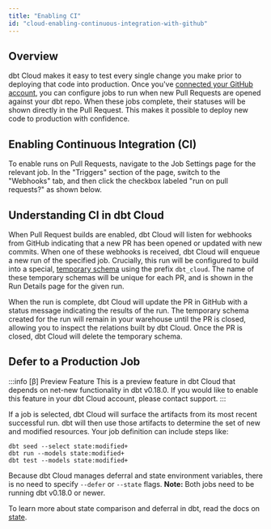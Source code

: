```yaml
---
title: "Enabling CI"
id: "cloud-enabling-continuous-integration-with-github"
---
```


## Overview

dbt Cloud makes it easy to test every single change you make prior to deploying that code into production. Once you've [connected your GitHub account](cloud-installing-the-github-application), you can configure jobs to run when new Pull Requests are opened against your dbt repo. When these jobs complete, their statuses will be shown directly in the Pull Request. This makes it possible to deploy new code to production with confidence.

<Lightbox src="/img/docs/dbt-cloud/using-dbt-cloud/09c886f-Screen_Shot_2019-02-08_at_4.54.41_PM.png" title="The green checkmark means this PR is ready to be merged. The 'details' link shown here will navigate you to the relevant run in dbt Cloud."/>

## Enabling Continuous Integration (CI)

To enable runs on Pull Requests, navigate to the Job Settings page for the relevant job. In the "Triggers" section of the page, switch to the "Webhooks" tab, and then click the checkbox labeled "run on pull requests?" as shown below.

<Lightbox src="/img/docs/dbt-cloud/using-dbt-cloud/61536c9-Screen_Shot_2019-02-08_at_9.46.29_PM.png" title=""/>


## Understanding CI in dbt Cloud

When Pull Request builds are enabled, dbt Cloud will listen for webhooks from GitHub indicating that a new PR has been opened or updated with new commits. When one of these webhooks is received, dbt Cloud will enqueue a new run of the specified job. Crucially, this run will be configured to build into a special, [temporary schema](building-models/using-custom-schemas) using the prefix `dbt_cloud`. The name of these temporary schemas will be unique for each PR, and is shown in the Run Details page for the given run.

<Lightbox src="/img/docs/dbt-cloud/using-dbt-cloud/using_ci_dbt_cloud.png" title="Viewing the temporary schema name for a run triggered by a PR"/>

When the run is complete, dbt Cloud will update the PR in GitHub with a status message indicating the results of the run. The temporary schema created for the run will remain in your warehouse until the PR is closed, allowing you to inspect the relations built by dbt Cloud. Once the PR is closed, dbt Cloud will delete the temporary schema.

## Defer to a Production Job

:::info [β] Preview Feature
This is a preview feature in dbt Cloud that depends on net-new functionality in  dbt v0.18.0. If you would like to enable this feature in your dbt Cloud account, please contact support.
:::

If a job is selected, dbt Cloud will surface the artifacts from its most recent successful run. dbt will then use those artifacts to determine the set of new and modified resources. Your job definition can include steps like:

```
dbt seed --select state:modified+
dbt run --models state:modified+
dbt test --models state:modified+
```

Because dbt Cloud manages deferral and state environment variables, there is no need to specify `--defer` or `--state` flags. **Note:** Both jobs
need to be running dbt v0.18.0 or newer.

<Lightbox src="/img/docs/dbt-cloud/using-dbt-cloud/ci-deferral.png" title="Jobs that run
on pull requests may select another job from the same project for deferral and comparison"/>

To learn more about state comparison and deferral in dbt, read the docs on [state](understanding-state).
